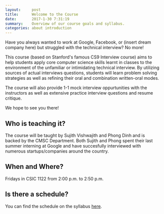 ```yaml
---
layout:     post
title:      Welcome to the Course
date:       2017-1-30 7:31:19
summary:    Overview of our course goals and syllabus.
categories: about introduction
---
```


Have you always wanted to work at Google, Facebook, or (insert dream company here) but struggled with the technical interview? No more!

This course (based on Stanford's famous CS9 Interview course) aims to help students apply core computer science skills learnt in classes to the environment of the unfamiliar or intimidating technical interview. By utilizing sources of actual interviews questions, students will learn problem solving strategies as well as refining their oral and combination written-oral modes.

The course will also provide 1-1 mock interview oppurtunities with the instructors as well as extensive practice interview questions and resume critique. 

We hope to see you there!

## Who is teaching it?
The course will be taught by Sujith Vishwajith and Phong Dinh and is backed by the CMSC Department. Both Sujith and Phong spent their last summer interning at Google and have succesfully interviewed with numerous startups/companies around the country.

## When and Where?
Fridays in CSIC 1122 from 2:00 p.m. to 2:50 p.m.

## Is there a schedule?
You can find the schedule on the syllabus [here](https://github.com/cmscinterviews/cmscinterviews.github.io/blob/master/syllabus.pdf).
